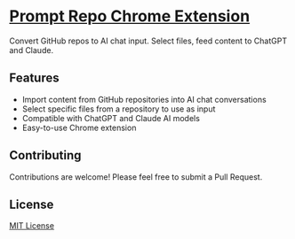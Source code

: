 # [Prompt Repo Chrome Extension](https://chromewebstore.google.com/detail/prompt-repo-chatgpt-claud/lpegdanocddkmegogcmgiglaacjalefh)

Convert GitHub repos to AI chat input. Select files, feed content to ChatGPT and Claude.

## Features

- Import content from GitHub repositories into AI chat conversations
- Select specific files from a repository to use as input
- Compatible with ChatGPT and Claude AI models
- Easy-to-use Chrome extension

## Contributing

Contributions are welcome! Please feel free to submit a Pull Request.

## License

[MIT License](LICENSE)